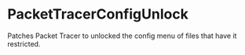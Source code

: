 # PacketTracerConfigUnlock
Patches Packet Tracer to unlocked the config menu of files that have it restricted.
